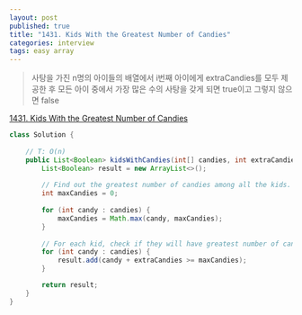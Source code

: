 ```yaml
---
layout: post
published: true
title: "1431. Kids With the Greatest Number of Candies"
categories: interview
tags: easy array
---
```


> 사탕을 가진 n명의 아이들의 배열에서 i번째 아이에게 extraCandies를 모두 제공한 후 모든 아이 중에서 가장 많은 수의 사탕을 갖게 되면 true이고 그렇지 않으면 false

[1431. Kids With the Greatest Number of Candies](https://leetcode.com/problems/kids-with-the-greatest-number-of-candies/)

```java
class Solution {
    
    // T: O(n)
    public List<Boolean> kidsWithCandies(int[] candies, int extraCandies) {
        List<Boolean> result = new ArrayList<>();
        
        // Find out the greatest number of candies among all the kids.
        int maxCandies = 0;
        
        for (int candy : candies) {
            maxCandies = Math.max(candy, maxCandies);
        }
        
        // For each kid, check if they will have greatest number of candies among all the kids.
        for (int candy : candies) {
            result.add(candy + extraCandies >= maxCandies);
        }

        return result;
    }
}
```


